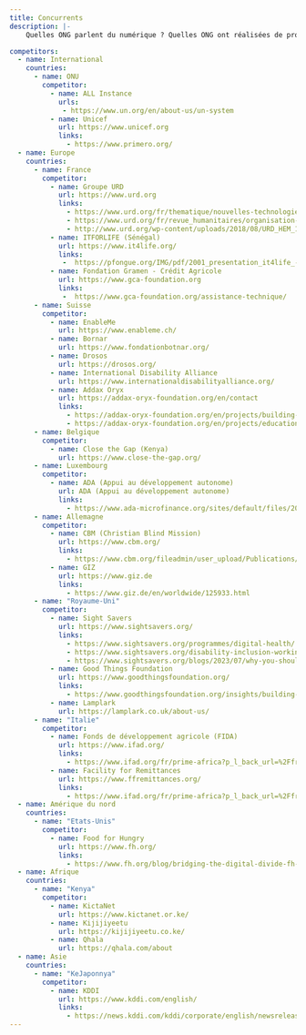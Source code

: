 ```yaml
---
title: Concurrents
description: |-
    Quelles ONG parlent du numérique ? Quelles ONG ont réalisées de projets touchant de près ou de loin l'accessibilité numérique.

competitors:
  - name: International
    countries:
      - name: ONU
        competitor:
          - name: ALL Instance
            urls:
             - https://www.un.org/en/about-us/un-system
          - name: Unicef
            url: https://www.unicef.org
            links: 
              - https://www.primero.org/
  - name: Europe
    countries:
      - name: France
        competitor:
          - name: Groupe URD
            url: https://www.urd.org
            links: 
              - https://www.urd.org/fr/thematique/nouvelles-technologies/
              - https://www.urd.org/fr/revue_humanitaires/organisation-et-gouvernance-dans-lere-de-lhumanitaire-numerique/
              - http://www.urd.org/wp-content/uploads/2018/08/URD_HEM_13_FR.pdf
          - name: ITFORLIFE (Sénégal)
            url: https://www.it4life.org/
            links: 
             -  https://pfongue.org/IMG/pdf/2001_presentation_it4life_-_pfongue.pdf
          - name: Fondation Gramen - Crédit Agricole
            url: https://www.gca-foundation.org
            links: 
             -  https://www.gca-foundation.org/assistance-technique/
      - name: Suisse
        competitor:
          - name: EnableMe
            url: https://www.enableme.ch/
          - name: Bornar
            url: https://www.fondationbotnar.org/
          - name: Drosos 
            url: https://drosos.org/ 
          - name: International Disability Alliance 
            url: https://www.internationaldisabilityalliance.org/
          - name: Addax Oryx
            url: https://addax-oryx-foundation.org/en/contact
            links: 
              - https://addax-oryx-foundation.org/en/projects/building-literacy-and-bridging-the-digital-divide
              - https://addax-oryx-foundation.org/en/projects/education-through-technology
      - name: Belgique
        competitor:
          - name: Close the Gap (Kenya)
            url: https://www.close-the-gap.org/
      - name: Luxembourg
        competitor:
          - name: ADA (Appui au développement autonome)
            url: ADA (Appui au développement autonome)
            links:
              - https://www.ada-microfinance.org/sites/default/files/2023-11/69-OIK-2023-Agrievolve.pdf
      - name: Allemagne
        competitor:
          - name: CBM (Christian Blind Mission)
            url: https://www.cbm.org/
            links: 
              - https://www.cbm.org/fileadmin/user_upload/Publications/CBM-Digital-Accessibility-Toolkit.pdf
          - name: GIZ
            url: https://www.giz.de
            links:
              - https://www.giz.de/en/worldwide/125933.html
      - name: "Royaume-Uni"
        competitor:
          - name: Sight Savers
            url: https://www.sightsavers.org/
            links: 
              - https://www.sightsavers.org/programmes/digital-health/
              - https://www.sightsavers.org/disability-inclusion-working-group/2019/03/accessibility-workshop/
              - https://www.sightsavers.org/blogs/2023/07/why-you-should-sign-the-feminist-accessibility-protocol/
          - name: Good Things Foundation
            url: https://www.goodthingsfoundation.org/
            links: 
              - https://www.goodthingsfoundation.org/insights/building-a-digital-nation/
          - name: Lamplark
            url: https://lamplark.co.uk/about-us/
      - name: "Italie"
        competitor:
          - name: Fonds de développement agricole (FIDA)
            url: https://www.ifad.org/
            links: 
              - https://www.ifad.org/fr/prime-africa?p_l_back_url=%2Ffr%2Fsearch%3Fq%3Ddigital
          - name: Facility for Remittances
            url: https://www.ffremittances.org/
            links: 
              - https://www.ifad.org/fr/prime-africa?p_l_back_url=%2Ffr%2Fsearch%3Fq%3Ddigital
  - name: Amérique du nord
    countries:
      - name: "Etats-Unis"
        competitor:
          - name: Food for Hungry
            url: https://www.fh.org/
            links: 
              - https://www.fh.org/blog/bridging-the-digital-divide-fh-and-partners-launch-edulabs/
  - name: Afrique
    countries:
      - name: "Kenya"
        competitor: 
          - name: KictaNet
            url: https://www.kictanet.or.ke/
          - name: Kijijiyeetu
            url: https://kijijiyeetu.co.ke/
          - name: Qhala
            url: https://qhala.com/about
  - name: Asie
    countries:
      - name: "KeJaponnya"
        competitor: 
          - name: KDDI
            url: https://www.kddi.com/english/
            links:
              - https://news.kddi.com/kddi/corporate/english/newsrelease/2021/10/27/5520.html
---
```






